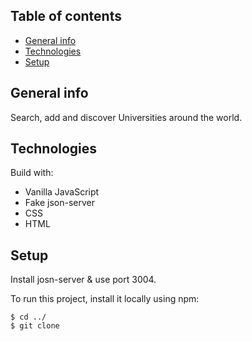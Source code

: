 ## Table of contents

- [General info](#general-info)
- [Technologies](#technologies)
- [Setup](#setup)

## General info

Search, add and discover Universities around the world.

## Technologies

Build with:

- Vanilla JavaScript
- Fake json-server
- CSS
- HTML

## Setup

Install josn-server & use port 3004.

To run this project, install it locally using npm:

```
$ cd ../
$ git clone
```
